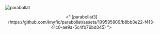 ![parabollat](https://github.com/knyfic/parabollat/assets/109595809/830b5469-355f-410e-ad7e-96758b2f4169)
<br />
<p align="center">
 <"![parabollat3](https://github.com/knyfic/parabollat/assets/109595809/b8bb3e22-f413-41c0-ae9a-5c4fb76bd345)
">
</p>


